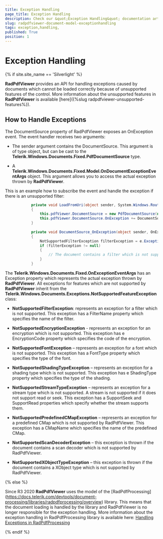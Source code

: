 ```yaml
---
title: Exception Handling 
page_title: Exception Handling 
description: Check our &quot;Exception Handling&quot; documentation article for the RadPdfViewer {{ site.framework_name }} control.
slug: radpdfviewer-document-model-exceptionhandling
tags: exception,handling,
published: True
position: 1
---
```


# Exception Handling 

{% if site.site_name == 'Silverlight' %}

__RadPdfViewer__ provides an API for handling exceptions caused by documents which cannot be loaded correctly because of unsupported features of the control. More information about the unsupported features in __RadPdfViewer__ is available [here]({%slug radpdfviewer-unsupported-features%}).
      

## How to Handle Exceptions

The DocumentSource property of RadPdfViewer exposes an OnException event. The event handler receives two arguments:

* The sender argument contains the DocumentSource. This argument is of type object, but can be cast to the __Telerik.Windows.Documents.Fixed.PdfDocumentSource__ type.
            

* A __Telerik.Windows.Documents.Fixed.Model.OnDocumentExceptionEventArgs__ object. This argument allows you to access the actual exception thrown by __RadPdfViewer__.
            

This is an example how to subscribe the event and handle the exception if there is an unsupported filter:
        



```C#
	        private void LoadFromUri(object sender, System.Windows.RoutedEventArgs e)
	        {
	            this.pdfViewer.DocumentSource = new PdfDocumentSource(new System.Uri("PdfViewerDemo;component/SampleData/Sample.pdf", System.UriKind.Relative));
	            this.pdfViewer.DocumentSource.OnException += DocumentSource_OnException;
	        }
	
	        private void DocumentSource_OnException(object sender, OnExceptionEventArgs e)
	        {
	            NotSupportedFilterException filterException = e.Exception as NotSupportedFilterException;
	            if (filterException != null)
	            {
	                // The document contains a filter which is not supported.
	            }
	        }
```



The __Telerik.Windows.Documents.Fixed.OnExceptionEventArgs__ has an Exception property which represents the actual exception thrown by __RadPdfViewer__. All exceptions for features which are not supported by __RadPdfViewer__ inherit from the __Telerik.Windows.Documents.Exceptions.NotSupportedFeatureException__ class:
        

* __NotSupportedFilterException__: represents an exception for a filter which is not supported. This exception has a FilterName property which specifies the name of the filter.
            

* __NotSupportedEncryptionException__ - represents an exception for an encryption which is not supported. This exception has e EncryptionCode property which specifies the code of the encryption.            
            

* __NotSupportedFontException__ – represents an exception for a font which is not supported. This exception has a FontType property which specifies the type of the font.            
            

* __NotSupportedShadingTypeException__ – represents an exception for a shading type which is not supported. This exception has e ShadingType property which specifies the type of the shading.            
            

* __NotSupportedStreamTypeException__ – represents an exception for a stream type which is not supported. A stream is not supported if it does not support read or seek. This exception has a SupportSeek and SupportRead properties which specify whether the stream supports them.            
            

* __NotSupportedPredefinedCMapException__ – represents an exception for a predefined CMap which is not supported by RadPdfViewer. This exception has a CMapName which specifies the name of the predefined CMap.            
            

* __NotSupportedScanDecoderException__ – this exception is thrown if the document contains a scan decoder which is not supported by RadPdfViewer.            
            

* __NotSupportedXObjectTypeException__ – this exception is thrown if the document contains a XObject type which is not supported by RadPdfViewer.  
            
{% else %}

Since R3 2020 __RadPdfViewer__ uses the model of the [RadPdfProcessing] (https://docs.telerik.com/devtools/document-processing/libraries/radpdfprocessing/overview) library. This means that the document loading is handled by the library and RadPdfViewer is no longer responsible for the exception handling. More information about the exception handling in RadPdfProcessing library is available here: [Handling Exceptions in RadPdfProcessing](https://docs.telerik.com/devtools/document-processing/libraries/radpdfprocessing/features/handling-document-exceptions) 

{% endif %}

